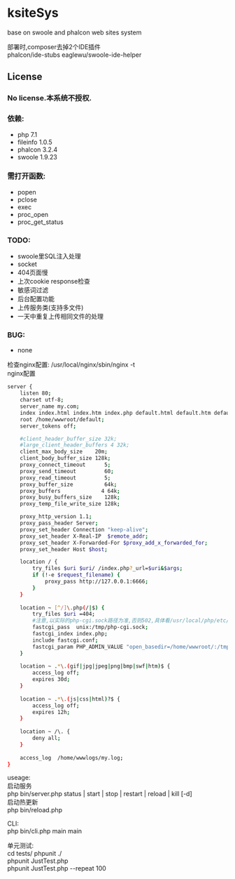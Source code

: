 # ksiteSys
base on swoole and phalcon web sites system  
  

部署时,composer去掉2个IDE插件  
phalcon/ide-stubs
eaglewu/swoole-ide-helper  

License
-------
### No license.本系统不授权.  


### 依赖: 
- php 7.1  
- fileinfo 1.0.5  
- phalcon 3.2.4  
- swoole 1.9.23  

### 需打开函数:  
- popen  
- pclose  
- exec  
- proc_open
- proc_get_status



### TODO:  
- swoole里SQL注入处理  
- socket  
- 404页面慢  
- 上次cookie response检查   
- 敏感词过滤  
- 后台配置功能  
- 上传服务类(支持多文件)  
- 一天中重复上传相同文件的处理  


### BUG:  
- none




检查nginx配置: /usr/local/nginx/sbin/nginx -t  
nginx配置  
``` bash
server {
    listen 80;
    charset utf-8;
    server_name my.com;
    index index.html index.htm index.php default.html default.htm default.php;
    root /home/wwwroot/default;
    server_tokens off;

    #client_header_buffer_size 32k;
    #large_client_header_buffers 4 32k;
    client_max_body_size    20m;
    client_body_buffer_size 128k;
    proxy_connect_timeout      5;
    proxy_send_timeout         60;
    proxy_read_timeout         5;
    proxy_buffer_size          64k;
    proxy_buffers             4 64k;
    proxy_busy_buffers_size    128k;
    proxy_temp_file_write_size 128k;

    proxy_http_version 1.1;
    proxy_pass_header Server;
    proxy_set_header Connection "keep-alive";
    proxy_set_header X-Real-IP  $remote_addr;
    proxy_set_header X-Forwarded-For $proxy_add_x_forwarded_for;
    proxy_set_header Host $host;

    location / {
        try_files $uri $uri/ /index.php?_url=$uri&$args;
        if (!-e $request_filename) {
            proxy_pass http://127.0.0.1:6666;
        }
    }
    
    location ~ [^/]\.php(/|$) {
        try_files $uri =404;
        #注意,以实际的php-cgi.sock路径为准,否则502,具体看/usr/local/php/etc/php-fpm.conf
        fastcgi_pass  unix:/tmp/php-cgi.sock;
        fastcgi_index index.php;
        include fastcgi.conf;
        fastcgi_param PHP_ADMIN_VALUE "open_basedir=/home/wwwroot/:/tmp/:/proc/";
    }
    
    location ~ .*\.(gif|jpg|jpeg|png|bmp|swf|htm)$ {
        access_log off;
        expires 30d;
    }
    
    location ~ .*\.(js|css|html)?$ {
        access_log off;
        expires 12h;
    }
    
    location ~ /\. {
        deny all;
    }
    
    access_log  /home/wwwlogs/my.log;
}
```

useage:  
启动服务  
php bin/server.php status | start | stop | restart | reload | kill [-d]  
启动热更新  
php bin/reload.php  

CLI:  
php bin/cli.php main main  

单元测试:  
cd tests/
phpunit ./  
phpunit JustTest.php  
phpunit JustTest.php  --repeat 100 


